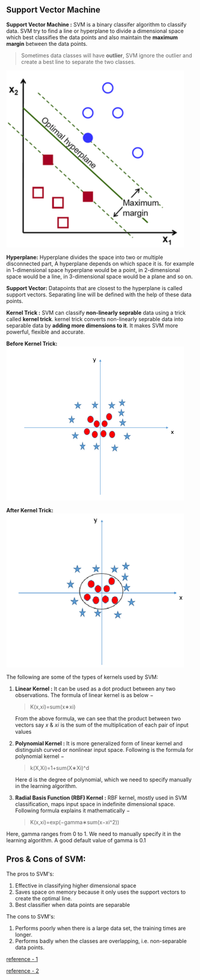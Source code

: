 **Support Vector Machine**
---

**Support Vector Machine :** SVM is a binary classifer algorithm to classify data. 
SVM try to find a line or hyperplane to divide a dimensional space which best classifies the data points and also maintain the 
**maximum margin** between the data points. 
> Sometimes data classes will have **outlier**, SVM ignore the outlier and create a best line to separate the two classes. 



!["SVM"](/Images/optimal_hyperplane.png)


**Hyperplane:** Hyperplane divides the space into two or multiple disconnected part, A hyperplane depends on which space it is. for example in 1-dimensional space hyperplane would be a point, in 2-dimensional space would be a line, in 3-dimensional space would be a plane and so on. 

**Support Vector:**  Datapoints that are closest to the hyperplane is called support vectors. Separating line will be defined with the help of these data points.


**Kernel Trick :** SVM can classify **non-linearly seprable** data using a trick called **kernel trick**. 
kernel trick converts non-linearly seprable data into separable data by **adding more dimensions to it**. It makes SVM more powerful, flexible and accurate. 

**Before Kernel Trick:**
!["SVM"](/Images/SVM_Kernal.png)

**After Kernel Trick:**
!["SVM"](/Images/SVM_Kernel2.png)


The following are some of the types of kernels used by SVM: 

1. **Linear Kernel :** It can be used as a dot product between any two observations. The formula of linear kernel is as below −

    > K(x,xi)=sum(x∗xi)

    From the above formula, we can see that the product between two vectors say 𝑥 & 𝑥𝑖 is the sum of the multiplication of each pair of input values

2. **Polynomial Kernel :** It is more generalized form of linear kernel and distinguish curved or nonlinear input space. Following is the formula for polynomial kernel −

    >k(X,Xi)=1+sum(X∗Xi)^d

    Here d is the degree of polynomial, which we need to specify manually in the learning algorithm.

3. **Radial Basis Function (RBF) Kernel :** RBF kernel, mostly used in SVM classification, maps input space in indefinite dimensional space. Following formula explains it mathematically −

    >K(x,xi)=exp(−gamma∗sum(x−xi^2))   

Here, gamma ranges from 0 to 1. We need to manually specify it in the learning algorithm. A good default value of gamma is 0.1

**Pros & Cons of SVM:**
---

The pros to SVM's:

1. Effective in classifying higher dimensional space
2. Saves space on memory because it only uses the support vectors to create the optimal line.
3. Best classifier when data points are separable

The cons to SVM's:

1. Performs poorly when there is a large data set, the training times are longer.
2. Performs badly when the classes are overlapping, i.e. non-separable data points.





[reference - 1](https://www.tutorialspoint.com/machine_learning_with_python/machine_learning_with_python_classification_algorithms_support_vector_machine.htm)

[reference - 2](https://github.com/machinelearningmindset/machine-learning-course/blob/master/docs/source/content/supervised/linear_SVM.rst)
